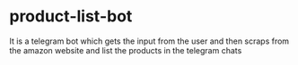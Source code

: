 # product-list-bot
It is a telegram bot which gets the input from the user and then scraps from the amazon website and list the products in the telegram chats
